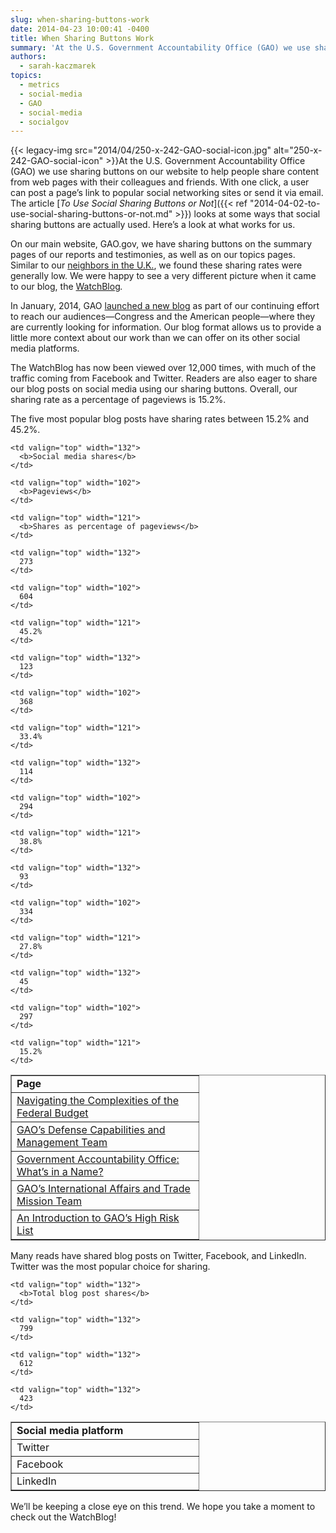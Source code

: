 ```yaml
---
slug: when-sharing-buttons-work
date: 2014-04-23 10:00:41 -0400
title: When Sharing Buttons Work
summary: 'At the U.S. Government Accountability Office (GAO) we use sharing buttons on our website to help people share content from web pages with their colleagues and friends. With one click, a user can post a page’s link to popular social networking sites or send it via email. The article To Use'
authors:
  - sarah-kaczmarek
topics:
  - metrics
  - social-media
  - GAO
  - social-media
  - socialgov
---
```


{{< legacy-img src="2014/04/250-x-242-GAO-social-icon.jpg" alt="250-x-242-GAO-social-icon" >}}At the U.S. Government Accountability Office (GAO) we use sharing buttons on our website to help people share content from web pages with their colleagues and friends. With one click, a user can post a page’s link to popular social networking sites or send it via email. The article [_To Use Social Sharing Buttons or Not_]({{< ref "2014-04-02-to-use-social-sharing-buttons-or-not.md" >}}) looks at some ways that social sharing buttons are actually used. Here’s a look at what works for us.

On our main website, GAO.gov, we have sharing buttons on the summary pages of our reports and testimonies, as well as on our topics pages. Similar to our [neighbors in the U.K.](https://insidegovuk.blog.gov.uk/2014/02/20/gov-uk-social-sharing-buttons-the-first-10-weeks/), we found these sharing rates were generally low. We were happy to see a very different picture when it came to our blog, the [WatchBlog](http://blog.gao.gov/)_._

In January, 2014, GAO [launched a new blog](http://blog.gao.gov/about/) as part of our continuing effort to reach our audiences—Congress and the American people—where they are currently looking for information. Our blog format allows us to provide a little more context about our work than we can offer on its other social media platforms.

The WatchBlog has now been viewed over 12,000 times, with much of the traffic coming from Facebook and Twitter. Readers are also eager to share our blog posts on social media using our sharing buttons. Overall, our sharing rate as a percentage of pageviews is 15.2%.

The five most popular blog posts have sharing rates between 15.2% and 45.2%.

<table border="1" cellspacing="0" cellpadding="0">
  <tr>
    <td valign="top" width="283">
      <b>Page</b>
    </td>
    
    <td valign="top" width="132">
      <b>Social media shares</b>
    </td>
    
    <td valign="top" width="102">
      <b>Pageviews</b>
    </td>
    
    <td valign="top" width="121">
      <b>Shares as percentage of pageviews</b>
    </td>
  </tr>
  
  <tr>
    <td valign="top" width="283">
      <a href="http://blog.gao.gov/2014/02/28/navigating-the-complexities-of-the-federal-budget/">Navigating the Complexities of the Federal Budget</a>
    </td>
    
    <td valign="top" width="132">
      273
    </td>
    
    <td valign="top" width="102">
      604
    </td>
    
    <td valign="top" width="121">
      45.2%
    </td>
  </tr>
  
  <tr>
    <td valign="top" width="283">
      <a href="http://blog.gao.gov/2014/03/28/gaos-defense-capabilities-and-management-team/" target="_blank">GAO’s Defense Capabilities and Management Team</a>
    </td>
    
    <td valign="top" width="132">
      123
    </td>
    
    <td valign="top" width="102">
      368
    </td>
    
    <td valign="top" width="121">
      33.4%
    </td>
  </tr>
  
  <tr>
    <td valign="top" width="283">
      <a href="http://blog.gao.gov/2014/04/04/government-accountability-office-whats-in-a-name/" target="_blank">Government Accountability Office: What’s in a Name?</a>
    </td>
    
    <td valign="top" width="132">
      114
    </td>
    
    <td valign="top" width="102">
      294
    </td>
    
    <td valign="top" width="121">
      38.8%
    </td>
  </tr>
  
  <tr>
    <td valign="top" width="283">
      <a href="http://blog.gao.gov/2014/01/30/gaos-international-affairs-and-trade-mission-team/" target="_blank">GAO’s International Affairs and Trade Mission Team</a>
    </td>
    
    <td valign="top" width="132">
      93
    </td>
    
    <td valign="top" width="102">
      334
    </td>
    
    <td valign="top" width="121">
      27.8%
    </td>
  </tr>
  
  <tr>
    <td valign="top" width="283">
      <a href="http://blog.gao.gov/2014/01/23/an-introduction-to-gaos-high-risk-list/" target="_blank">An Introduction to GAO’s High Risk List</a>
    </td>
    
    <td valign="top" width="132">
      45
    </td>
    
    <td valign="top" width="102">
      297
    </td>
    
    <td valign="top" width="121">
      15.2%
    </td>
  </tr>
</table>

 

Many reads have shared blog posts on Twitter, Facebook, and LinkedIn. Twitter was the most popular choice for sharing.

<table border="1" cellspacing="0" cellpadding="0">
  <tr>
    <td valign="top" width="283">
      <b>Social media platform</b>
    </td>
    
    <td valign="top" width="132">
      <b>Total blog post shares</b>
    </td>
  </tr>
  
  <tr>
    <td valign="top" width="283">
      Twitter
    </td>
    
    <td valign="top" width="132">
      799
    </td>
  </tr>
  
  <tr>
    <td valign="top" width="283">
      Facebook
    </td>
    
    <td valign="top" width="132">
      612
    </td>
  </tr>
  
  <tr>
    <td valign="top" width="283">
      LinkedIn
    </td>
    
    <td valign="top" width="132">
      423
    </td>
  </tr>
</table>

We’ll be keeping a close eye on this trend. We hope you take a moment to check out the WatchBlog!

 